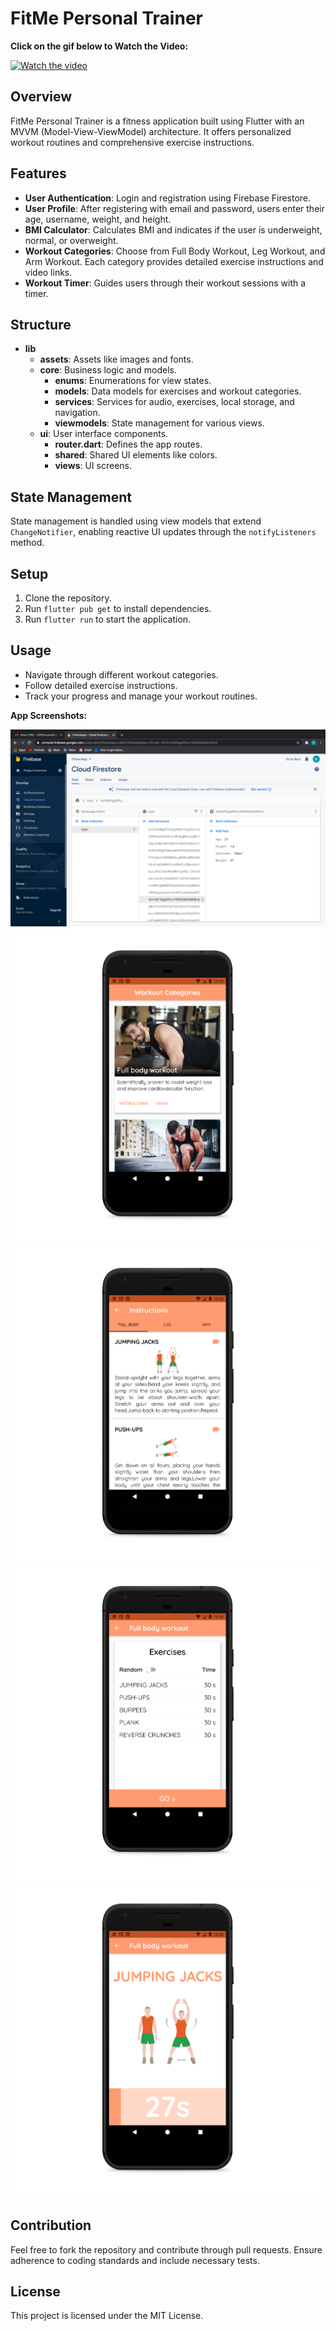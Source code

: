 # FitMe Personal Trainer

<p><strong>Click on the gif below to Watch the Video:</strong>&nbsp;</p>

[![Watch the video](https://i.giphy.com/media/v1.Y2lkPTc5MGI3NjExdW9xN3ZmcmxndXpmaDd6bXY0bWI2b253cm1kcmJ5MnRuMGsxbnV5ZiZlcD12MV9pbnRlcm5hbF9naWZfYnlfaWQmY3Q9Zw/WFmjWifrj9DJ50YaXj/giphy.gif)](https://drive.google.com/file/d/1HMmwnuccLZfG1_QKh99epKUqceK_fT8E/view?usp=sharing)


## Overview
FitMe Personal Trainer is a fitness application built using Flutter with an MVVM (Model-View-ViewModel) architecture. It offers personalized workout routines and comprehensive exercise instructions.

## Features
- **User Authentication**: Login and registration using Firebase Firestore.
- **User Profile**: After registering with email and password, users enter their age, username, weight, and height.
- **BMI Calculator**: Calculates BMI and indicates if the user is underweight, normal, or overweight.
- **Workout Categories**: Choose from Full Body Workout, Leg Workout, and Arm Workout. Each category provides detailed exercise instructions and video links.
- **Workout Timer**: Guides users through their workout sessions with a timer.

## Structure
- **lib**
  - **assets**: Assets like images and fonts.
  - **core**: Business logic and models.
    - **enums**: Enumerations for view states.
    - **models**: Data models for exercises and workout categories.
    - **services**: Services for audio, exercises, local storage, and navigation.
    - **viewmodels**: State management for various views.
  - **ui**: User interface components.
    - **router.dart**: Defines the app routes.
    - **shared**: Shared UI elements like colors.
    - **views**: UI screens.

## State Management
State management is handled using view models that extend `ChangeNotifier`, enabling reactive UI updates through the `notifyListeners` method.

## Setup
1. Clone the repository.
2. Run `flutter pub get` to install dependencies.
3. Run `flutter run` to start the application.

## Usage
- Navigate through different workout categories.
- Follow detailed exercise instructions.
- Track your progress and manage your workout routines.



<p><strong>App Screenshots:</strong>&nbsp;</p>

![](Screenshots//firestore_screenshot.png)
![](Screenshots/Screenshot_1594717551_pixel_quite_black_portrait.png)
![](Screenshots/Screenshot_1594717559_pixel_quite_black_portrait.png)
![](Screenshots/Screenshot_1594717567_pixel_quite_black_portrait.png)
![](Screenshots/Screenshot_1594717573_pixel_quite_black_portrait.png)


## Contribution
Feel free to fork the repository and contribute through pull requests. Ensure adherence to coding standards and include necessary tests.

## License
This project is licensed under the MIT License.

